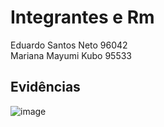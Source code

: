# Integrantes e Rm


Eduardo Santos Neto 96042\
Mariana Mayumi Kubo 95533

## Evidências
![image](https://github.com/user-attachments/assets/8a2ebed0-aba4-47d5-9dcd-b66be16eb55e)

